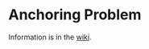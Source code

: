 # Anchoring Problem

Information is in the [wiki](https://github.com/dgerod/AnchoringProblem/wiki).
